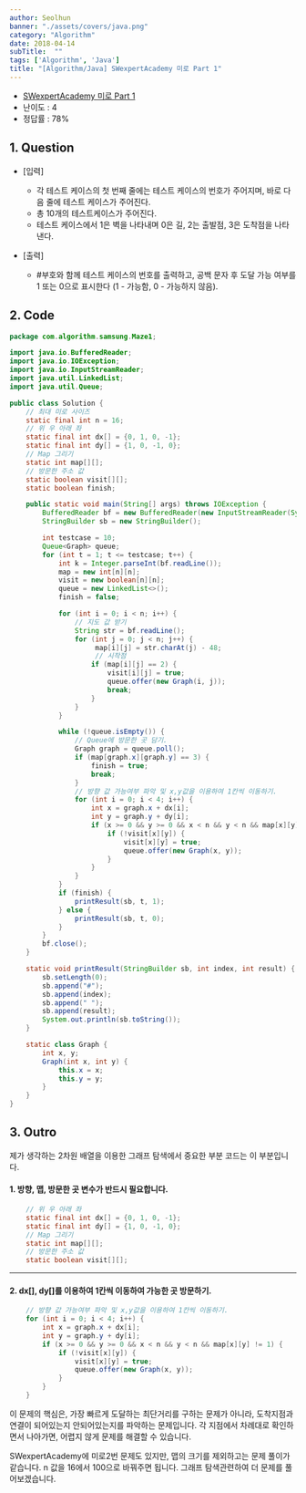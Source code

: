 ```yaml
---
author: Seolhun
banner: "./assets/covers/java.png"
category: "Algorithm"
date: 2018-04-14
subTitle:  ""
tags: ['Algorithm', 'Java']
title: "[Algorithm/Java] SWexpertAcademy 미로 Part 1"
---
```

- [SWexpertAcademy 미로 Part 1](https://www.swexpertacademy.com/main/code/problem/problemDetail.do?contestProbId=AV14vXUqAGMCFAYD&categoryId=AV14vXUqAGMCFAYD&categoryType=CODE)
- 난이도 : 4
- 정답률 : 78%


## 1. Question
- [입력]
  - 각 테스트 케이스의 첫 번째 줄에는 테스트 케이스의 번호가 주어지며, 바로 다음 줄에 테스트 케이스가 주어진다.
  - 총 10개의 테스트케이스가 주어진다.
  - 테스트 케이스에서 1은 벽을 나타내며 0은 길, 2는 출발점, 3은 도착점을 나타낸다.

- [출력]
  - \#부호와 함께 테스트 케이스의 번호를 출력하고, 공백 문자 후 도달 가능 여부를 1 또는 0으로 표시한다 (1 - 가능함, 0 - 가능하지 않음).

## 2. Code
```java
package com.algorithm.samsung.Maze1;

import java.io.BufferedReader;
import java.io.IOException;
import java.io.InputStreamReader;
import java.util.LinkedList;
import java.util.Queue;

public class Solution {
    // 최대 미로 사이즈
    static final int n = 16;
    // 위 우 아래 좌
    static final int dx[] = {0, 1, 0, -1};
    static final int dy[] = {1, 0, -1, 0};
    // Map 그리기
    static int map[][];
    // 방문한 주소 값
    static boolean visit[][];
    static boolean finish;

    public static void main(String[] args) throws IOException {
        BufferedReader bf = new BufferedReader(new InputStreamReader(System.in));
        StringBuilder sb = new StringBuilder();

        int testcase = 10;
        Queue<Graph> queue;
        for (int t = 1; t <= testcase; t++) {
            int k = Integer.parseInt(bf.readLine());
            map = new int[n][n];
            visit = new boolean[n][n];
            queue = new LinkedList<>();
            finish = false;

            for (int i = 0; i < n; i++) {
                // 지도 값 받기
                String str = bf.readLine();
                for (int j = 0; j < n; j++) {
                     map[i][j] = str.charAt(j) - 48;
                     // 시작점
                    if (map[i][j] == 2) {
                        visit[i][j] = true;
                        queue.offer(new Graph(i, j));
                        break;
                    }
                }
            }

            while (!queue.isEmpty()) {
                // Queue에 방문한 곳 담기.
                Graph graph = queue.poll();
                if (map[graph.x][graph.y] == 3) {
                    finish = true;
                    break;
                }
                // 방향 값 가능여부 파악 및 x,y값을 이용하여 1칸씩 이동하기.
                for (int i = 0; i < 4; i++) {
                    int x = graph.x + dx[i];
                    int y = graph.y + dy[i];
                    if (x >= 0 && y >= 0 && x < n && y < n && map[x][y] != 1) {
                        if (!visit[x][y]) {
                            visit[x][y] = true;
                            queue.offer(new Graph(x, y));
                        }
                    }
                }
            }
            if (finish) {
                printResult(sb, t, 1);
            } else {
                printResult(sb, t, 0);
            }
        }
        bf.close();
    }

    static void printResult(StringBuilder sb, int index, int result) {
        sb.setLength(0);
        sb.append("#");
        sb.append(index);
        sb.append(" ");
        sb.append(result);
        System.out.println(sb.toString());
    }

    static class Graph {
        int x, y;
        Graph(int x, int y) {
            this.x = x;
            this.y = y;
        }
    }
}
```

## 3. Outro
제가 생각하는 2차원 배열을 이용한 그래프 탐색에서 중요한 부분 코드는 이 부분입니다.

#### 1. 방향, 맵, 방문한 곳 변수가 반드시 필요합니다.
```java
    // 위 우 아래 좌
    static final int dx[] = {0, 1, 0, -1};
    static final int dy[] = {1, 0, -1, 0};
    // Map 그리기
    static int map[][];
    // 방문한 주소 값
    static boolean visit[][];
```

---
#### 2. dx[], dy[]를 이용하여 1칸씩 이동하여 가능한 곳 방문하기.
```java
    // 방향 값 가능여부 파악 및 x,y값을 이용하여 1칸씩 이동하기.
    for (int i = 0; i < 4; i++) {
        int x = graph.x + dx[i];
        int y = graph.y + dy[i];
        if (x >= 0 && y >= 0 && x < n && y < n && map[x][y] != 1) {
            if (!visit[x][y]) {
                visit[x][y] = true;
                queue.offer(new Graph(x, y));
            }
        }
    }
```

이 문제의 핵심은, 가장 빠르게 도달하는 최단거리를 구하는 문제가 아니라, 도착지점과 연결이 되어있는지 안되어있는지를 파악하는 문제입니다.
각 지점에서 차례대로 확인하면서 나아가면, 어렵지 않게 문제를 해결할 수 있습니다.

SWexpertAcademy에 미로2번 문제도 있지만, 맵의 크기를 제외하고는 문제 풀이가 같습니다. n 값을 16에서 100으로 바꿔주면 됩니다.
그래프 탐색관련하여 더 문제를 풀어보겠습니다.
